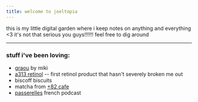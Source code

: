 ```yaml
---
title: welcome to joeltopia
---
```

 
this is my little digital garden where i keep notes on anything and everything <3 it's not that serious you guys!!!!!! feel free to dig around

___
### stuff i've been loving:
- [graou](https://open.spotify.com/album/2BMT7xu97SvpVB20ciDNFW?si=qfR-AlZmQ9CTN93wxefLkQ) by miki
- [a313 retinol](https://a313.eu/) -- first retinol product that hasn't severely broken me out
- biscoff biscuits
- matcha from [+82 cafe](https://www.instagram.com/plus82paris/?hl=en)
- [passerelles](https://open.spotify.com/show/1r656X3lfnwliWU9jr1gGa?si=4f55a634df1947c8) french podcast